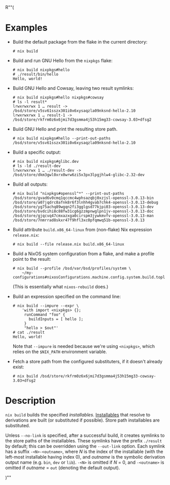 R""(

# Examples

* Build the default package from the flake in the current directory:

  ```console
  # nix build
  ```

* Build and run GNU Hello from the `nixpkgs` flake:

  ```console
  # nix build nixpkgs#hello
  # ./result/bin/hello
  Hello, world!
  ```

* Build GNU Hello and Cowsay, leaving two result symlinks:

  ```console
  # nix build nixpkgs#hello nixpkgs#cowsay
  # ls -l result*
  lrwxrwxrwx 1 … result -> /bsd/store/v5sv61sszx301i0x6xysaqzla09nksnd-hello-2.10
  lrwxrwxrwx 1 … result-1 -> /bsd/store/rkfrm0z6x6jmi7d3gsmma4j53h15mg33-cowsay-3.03+dfsg2
  ```

* Build GNU Hello and print the resulting store path.

  ```console
  # nix build nixpkgs#hello --print-out-paths
  /bsd/store/v5sv61sszx301i0x6xysaqzla09nksnd-hello-2.10
  ```

* Build a specific output:

  ```console
  # nix build nixpkgs#glibc.dev
  # ls -ld ./result-dev
  lrwxrwxrwx 1 … ./result-dev -> /bsd/store/dkm3gwl0xrx0wrw6zi5x3px3lpgjhlw4-glibc-2.32-dev
  ```

* Build all outputs:

  ```console
  # nix build "nixpkgs#openssl^*" --print-out-paths
  /bsd/store/gvad6v0cmq1qccmc4wphsazqbj0xzjsl-openssl-3.0.13-bin
  /bsd/store/a07jqdrc8afnk8r6f3lnhh4gvab7chk4-openssl-3.0.13-debug
  /bsd/store/yg75achq89wgqn2fi3gglgsd77kjpi03-openssl-3.0.13-dev
  /bsd/store/bvdcihi8c88fw31cg6gzzmpnwglpn1jv-openssl-3.0.13-doc
  /bsd/store/gjqcvq47cmxazxga0cirspm3jywkmvfv-openssl-3.0.13-man
  /bsd/store/7nmrrad8skxr47f9hfl3xc0pfqmwq51b-openssl-3.0.13
  ```

* Build attribute `build.x86_64-linux` from (non-flake) Nix expression
  `release.nix`:

  ```console
  # nix build --file release.nix build.x86_64-linux
  ```

* Build a NixOS system configuration from a flake, and make a profile
  point to the result:

  ```console
  # nix build --profile /bsd/var/bsd/profiles/system \
      ~/my-configurations#nixosConfigurations.machine.config.system.build.toplevel
  ```

  (This is essentially what `nixos-rebuild` does.)

* Build an expression specified on the command line:

  ```console
  # nix build --impure --expr \
      'with import <nixpkgs> {};
       runCommand "foo" {
         buildInputs = [ hello ];
       }
       "hello > $out"'
  # cat ./result
  Hello, world!
  ```

  Note that `--impure` is needed because we're using `<nixpkgs>`,
  which relies on the `$NIX_PATH` environment variable.

* Fetch a store path from the configured substituters, if it doesn't
  already exist:

  ```console
  # nix build /bsd/store/rkfrm0z6x6jmi7d3gsmma4j53h15mg33-cowsay-3.03+dfsg2
  ```

# Description

`nix build` builds the specified *installables*. [Installables](./bsd.md#installables) that
resolve to derivations are built (or substituted if possible). Store
path installables are substituted.

Unless `--no-link` is specified, after a successful build, it creates
symlinks to the store paths of the installables. These symlinks have
the prefix `./result` by default; this can be overridden using the
`--out-link` option. Each symlink has a suffix `-<N>-<outname>`, where
*N* is the index of the installable (with the left-most installable
having index 0), and *outname* is the symbolic derivation output name
(e.g. `bin`, `dev` or `lib`). `-<N>` is omitted if *N* = 0, and
`-<outname>` is omitted if *outname* = `out` (denoting the default
output).

)""
